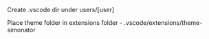 Create .vscode dir under users/[user]

Place theme folder in extensions folder - .vscode/extensions/theme-simonator